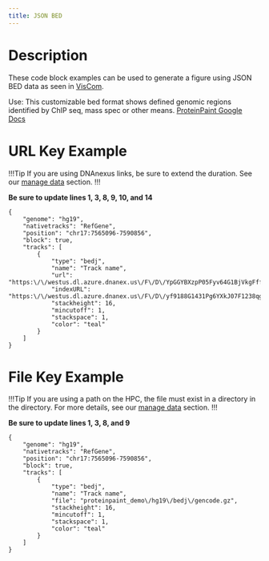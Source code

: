 ```yaml
---
title: JSON BED
---
```


# Description
These code block examples can be used to generate a figure using JSON BED data as seen in [VisCom](https://viz.stjude.cloud/zhou-lab/visualization/genomepaint-json-bed-example~38).

Use: This customizable bed format shows defined genomic regions identified by ChIP seq, mass spec or other means.
[ProteinPaint Google Docs](https://docs.google.com/document/d/1GP81rer7YEb0RpIej2XXfx-k7SCAL1Od9At_oczf06A/)


# URL Key Example

!!!Tip
If you are using DNAnexus links, be sure to extend the duration. See our [manage data](https://university.stjude.cloud/docs/visualization-community/data-manage/) section.
!!!

**Be sure to update lines 1, 3, 8, 9, 10, and 14** 
```JS
{
    "genome": "hg19",
    "nativetracks": "RefGene",
    "position": "chr17:7565096-7590856",
    "block": true,
    "tracks": [
        {
            "type": "bedj",
            "name": "Track name",
            "url": "https:\/\/westus.dl.azure.dnanex.us\/F\/D\/YpGGYBXzpP05Fyv64G1BjVkgFffp24GxyvYzbZ1F\/gencode.gz",
            "indexURL": "https:\/\/westus.dl.azure.dnanex.us\/F\/D\/yf9188G1431Pg6YXkJ07F1238qg5YvF7x3pZfbPx\/gencode.gz.tbi",
            "stackheight": 16,
            "mincutoff": 1,
            "stackspace": 1,
            "color": "teal"
        }
    ]
}
```

# File Key Example

!!!Tip
If you are using a path on the HPC, the file must exist in a directory in the <tp> directory.
For more details, see our [manage data](https://university.stjude.cloud/docs/visualization-community/data-manage/) section.
!!!

**Be sure to update lines 1, 3, 8, and 9** 
```JS
{
    "genome": "hg19",
    "nativetracks": "RefGene",
    "position": "chr17:7565096-7590856",
    "block": true,
    "tracks": [
        {
            "type": "bedj",
            "name": "Track name",
            "file": "proteinpaint_demo\/hg19\/bedj\/gencode.gz",
            "stackheight": 16,
            "mincutoff": 1,
            "stackspace": 1,
            "color": "teal"
        }
    ]
}
```